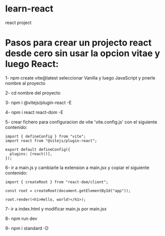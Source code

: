 # learn-react
react project


# Pasos para crear un projecto react desde cero sin usar la opcion vitae y luego React:

1- npm create vite@latest seleccionar Vanilla y luego JavaScript y pnerle nombre al proyecto

2- cd nombre del proyecto

3- npm i @vitejs/plugin-react -E

4- npm i react react-dom -E

5- crear fichero para configuracion de vite 'vite.config.js' con el siguiente contenido:

```
import { defineConfig } from "vite";
import react from "@vitejs/plugin-react";

export default defineConfig({
  plugins: [react()],
});
```

6- ir a main.js y cambiarle la extension a main.jsx y copiar el siguiente contenido:

```
import { createRoot } from "react-dom/client";

const root = createRoot(document.getElementById("app"));

root.render(<h1>Hello, world!</h1>);
```

7- ir a index.html y modificar main.js por main.jsx

8- npm run dev

9- npm i standard -D
